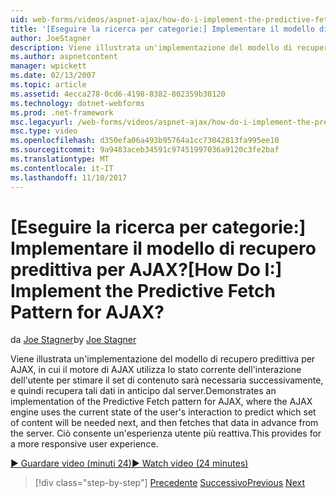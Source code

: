 ```yaml
---
uid: web-forms/videos/aspnet-ajax/how-do-i-implement-the-predictive-fetch-pattern-for-ajax
title: '[Eseguire la ricerca per categorie:] Implementare il modello di recupero predittiva per AJAX? | Microsoft Docs'
author: JoeStagner
description: Viene illustrata un'implementazione del modello di recupero predittiva per AJAX, in cui il motore di AJAX Usa lo stato corrente dell'interazione dell'utente per stimare CO...
ms.author: aspnetcontent
manager: wpickett
ms.date: 02/13/2007
ms.topic: article
ms.assetid: 4ecca278-0cd6-4198-8382-802359b30120
ms.technology: dotnet-webforms
ms.prod: .net-framework
msc.legacyurl: /web-forms/videos/aspnet-ajax/how-do-i-implement-the-predictive-fetch-pattern-for-ajax
msc.type: video
ms.openlocfilehash: d350efa06a493b95764a1cc73042813fa995ee10
ms.sourcegitcommit: 9a9483aceb34591c97451997036a9120c3fe2baf
ms.translationtype: MT
ms.contentlocale: it-IT
ms.lasthandoff: 11/10/2017
---
```

<a name="how-do-i-implement-the-predictive-fetch-pattern-for-ajax"></a><span data-ttu-id="ac6d2-104">[Eseguire la ricerca per categorie:] Implementare il modello di recupero predittiva per AJAX?</span><span class="sxs-lookup"><span data-stu-id="ac6d2-104">[How Do I:] Implement the Predictive Fetch Pattern for AJAX?</span></span>
====================
<span data-ttu-id="ac6d2-105">da [Joe Stagner](https://github.com/JoeStagner)</span><span class="sxs-lookup"><span data-stu-id="ac6d2-105">by [Joe Stagner](https://github.com/JoeStagner)</span></span>

<span data-ttu-id="ac6d2-106">Viene illustrata un'implementazione del modello di recupero predittiva per AJAX, in cui il motore di AJAX utilizza lo stato corrente dell'interazione dell'utente per stimare il set di contenuto sarà necessaria successivamente, e quindi recupera tali dati in anticipo dal server.</span><span class="sxs-lookup"><span data-stu-id="ac6d2-106">Demonstrates an implementation of the Predictive Fetch pattern for AJAX, where the AJAX engine uses the current state of the user's interaction to predict which set of content will be needed next, and then fetches that data in advance from the server.</span></span> <span data-ttu-id="ac6d2-107">Ciò consente un'esperienza utente più reattiva.</span><span class="sxs-lookup"><span data-stu-id="ac6d2-107">This provides for a more responsive user experience.</span></span>

[<span data-ttu-id="ac6d2-108">&#9654; Guardare video (minuti 24)</span><span class="sxs-lookup"><span data-stu-id="ac6d2-108">&#9654; Watch video (24 minutes)</span></span>](https://channel9.msdn.com/Blogs/ASP-NET-Site-Videos/how-do-i-implement-the-predictive-fetch-pattern-for-ajax)

>[!div class="step-by-step"]
<span data-ttu-id="ac6d2-109">[Precedente](how-do-i-use-the-aspnet-ajax-timer-control.md)
[Successivo](how-do-i-implement-the-ajax-paging-pattern.md)</span><span class="sxs-lookup"><span data-stu-id="ac6d2-109">[Previous](how-do-i-use-the-aspnet-ajax-timer-control.md)
[Next](how-do-i-implement-the-ajax-paging-pattern.md)</span></span>
